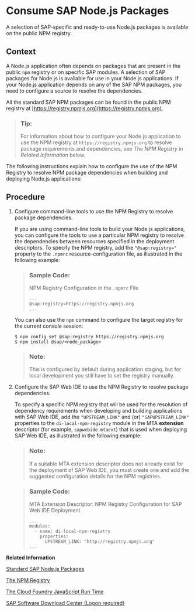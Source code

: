 <!-- loioddcff14e28384810a352bb6512cd3448 -->

# Consume SAP Node.js Packages

A selection of SAP-specific and ready-to-use Node.js packages is available on the public NPM registry.



## Context

A Node.js application often depends on packages that are present in the public `npm` registry or on specific SAP modules. A selection of SAP packages for Node.js is available for use in your Node.js applications. If your Node.js application depends on any of the SAP NPM packages, you need to configure a source to resolve the dependencies.

All the standard SAP NPM packages can be found in the public NPM registry at [https://registry.npmjs.org](https://registry.npmjs.org).

> ### Tip:  
> For information about how to configure your Node.js application to use the NPM registry at `https://registry.npmjs.org` to resolve package requirements and dependencies, see *The NPM Registry* in *Related Information* below.

The following instructions explain how to configure the use of the NPM Registry to resolve NPM package dependencies when building and deploying Node.js applications:



## Procedure

1.  Configure command-line tools to use the NPM Registry to resolve package dependencies.

    If you are using command-line tools to build your Node.js applications, you can configure the tools to use a particular NPM registry to resolve the dependencies between resources specified in the deployment descriptors. To specify the NPM registry, add the `"@sap:registry="` property to the `.npmrc` resource-configuration file, as illustrated in the following example:

    > ### Sample Code:  
    > NPM Registry Configuration in the `.npmrc` File
    > 
    > ```
    > ...
    > @sap:registry=https://registry.npmjs.org
    > ...
    > ```

    You can also use the `npm` command to configure the target registry for the current console session:

    ```
    $ npm config set @sap:registry https://registry.npmjs.org
    $ npm install @sap/<node_package>
    ```

    > ### Note:  
    > This is configured by default during application staging, but for local development you still have to set the registry manually.

2.  Configure the SAP Web IDE to use the NPM Registry to resolve package dependencies.

    To specify a specific NPM registry that will be used for the resolution of dependency requirements when developing and building applications with SAP Web IDE, add the `"UPSTREAM_LINK"` and \(or\) `"SAPUPSTREAM_LINK"` properties to the `di-local-npm-registry` module in the MTA **extension** descriptor \(for example, `sapwebide.mtaext`\) that is used when deploying SAP Web IDE, as illustrated in the following example:

    > ### Note:  
    > If a suitable MTA extension descriptor does not already exist for the deployment of SAP Web IDE, you must create one and add the suggested configuration details for the NPM registries.

    > ### Sample Code:  
    > MTA Extension Descriptor: NPM Registry Configuration for SAP Web IDE Deployment
    > 
    > ```
    > ...
    > modules:
    >   - name: di-local-npm-registry
    >     properties:
    >       UPSTREAM_LINK: "http://registry.npmjs.org"
    > ...
    > ```


**Related Information**  


[Standard SAP Node.js Packages](standard-sap-node-js-packages-5451327.md "A collection of Node.js packages developed by SAP is provided to help you develop Node.js applications for Cloud Foundry and SAP HANA Cloud.")

[The NPM Registry](the-npm-registry-726e5d4.md "The public NPM registry includes SAP Node.js modules for use by application developers.")

[The Cloud Foundry JavaScript Run Time](the-cloud-foundry-javascript-run-time-18c0192.md "Cloud Foundry on SAP Business Technology Platform provides a JavaScript run time environment to which you can deploy your Node.js and JavaScript applications.")

[SAP Software Download Center \(Logon required\)](http://help.sap.com/disclaimer?site=https://launchpad.support.sap.com/#/softwarecenter)

